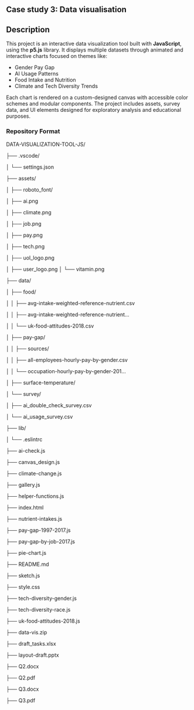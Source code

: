 ## Case study 3: Data visualisation

## Description
This project is an interactive data visualization tool built with **JavaScript**, using the **p5.js** library. It displays multiple datasets through animated and interactive charts focused on themes like:

- Gender Pay Gap
- AI Usage Patterns
- Food Intake and Nutrition
- Climate and Tech Diversity Trends

Each chart is rendered on a custom-designed canvas with accessible color schemes and modular components. The project includes assets, survey data, and UI elements designed for exploratory analysis and educational purposes.


### Repository Format
DATA-VISUALIZATION-TOOL-JS/

├── .vscode/

│   └── settings.json

├── assets/

│   ├── roboto_font/

│   ├── ai.png

│   ├── climate.png

│   ├── job.png

│   ├── pay.png

│   ├── tech.png

│   ├── uol_logo.png

│   ├── user_logo.png
│   └── vitamin.png

├── data/

│   ├── food/

│   │   ├── avg-intake-weighted-reference-nutrient.csv

│   │   ├── avg-intake-weighted-reference-nutrient...

│   │   └── uk-food-attitudes-2018.csv

│   ├── pay-gap/

│   │   ├── sources/

│   │   ├── all-employees-hourly-pay-by-gender.csv

│   │   └── occupation-hourly-pay-by-gender-201... 

│   ├── surface-temperature/

│   └── survey/

│       ├── ai_double_check_survey.csv

│       └── ai_usage_survey.csv

├── lib/

│   └── .eslintrc

├── ai-check.js

├── canvas_design.js

├── climate-change.js

├── gallery.js

├── helper-functions.js

├── index.html

├── nutrient-intakes.js

├── pay-gap-1997-2017.js

├── pay-gap-by-job-2017.js

├── pie-chart.js

├── README.md

├── sketch.js

├── style.css

├── tech-diversity-gender.js

├── tech-diversity-race.js

├── uk-food-attitudes-2018.js

├── data-vis.zip

├── draft_tasks.xlsx

├── layout-draft.pptx

├── Q2.docx

├── Q2.pdf

├── Q3.docx

├── Q3.pdf